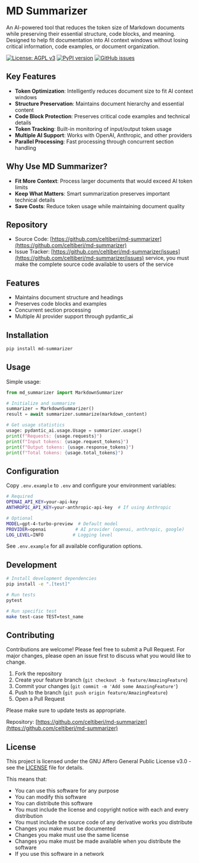 # MD Summarizer

An AI-powered tool that reduces the token size of Markdown documents while preserving their essential structure, code blocks, and meaning. Designed to help fit documentation into AI context windows without losing critical information, code examples, or document organization.

[![License: AGPL v3](https://img.shields.io/badge/License-AGPL%20v3-blue.svg)](https://www.gnu.org/licenses/agpl-3.0)
[![PyPI version](https://badge.fury.io/py/md-summarizer.svg)](https://badge.fury.io/py/md-summarizer)
[![GitHub issues](https://img.shields.io/github/issues/celtiberi/md-summarizer)](https://github.com/celtiberi/md-summarizer/issues)

## Key Features

- **Token Optimization**: Intelligently reduces document size to fit AI context windows
- **Structure Preservation**: Maintains document hierarchy and essential content
- **Code Block Protection**: Preserves critical code examples and technical details
- **Token Tracking**: Built-in monitoring of input/output token usage
- **Multiple AI Support**: Works with OpenAI, Anthropic, and other providers
- **Parallel Processing**: Fast processing through concurrent section handling

## Why Use MD Summarizer?

- **Fit More Context**: Process larger documents that would exceed AI token limits
- **Keep What Matters**: Smart summarization preserves important technical details
- **Save Costs**: Reduce token usage while maintaining document quality

## Repository

- Source Code: [https://github.com/celtiberi/md-summarizer](https://github.com/celtiberi/md-summarizer)
- Issue Tracker: [https://github.com/celtiberi/md-summarizer/issues](https://github.com/celtiberi/md-summarizer/issues)
service, you must make the complete source code available to users of the service

## Features

- Maintains document structure and headings
- Preserves code blocks and examples
- Concurrent section processing
- Multiple AI provider support through pydantic_ai

## Installation

```bash
pip install md-summarizer
```

## Usage

Simple usage:
```python
from md_summarizer import MarkdownSummarizer

# Initialize and summarize
summarizer = MarkdownSummarizer()
result = await summarizer.summarize(markdown_content)

# Get usage statistics
usage: pydantic_ai.usage.Usage = summarizer.usage()
print(f"Requests: {usage.requests}")
print(f"Input tokens: {usage.request_tokens}")
print(f"Output tokens: {usage.response_tokens}")
print(f"Total tokens: {usage.total_tokens}")
```

## Configuration

Copy `.env.example` to `.env` and configure your environment variables:
```bash
# Required
OPENAI_API_KEY=your-api-key
ANTHROPIC_API_KEY=your-anthropic-api-key  # If using Anthropic

# Optional
MODEL=gpt-4-turbo-preview  # Default model
PROVIDER=openai           # AI provider (openai, anthropic, google)
LOG_LEVEL=INFO           # Logging level
```

See `.env.example` for all available configuration options.

## Development

```bash
# Install development dependencies
pip install -e ".[test]"

# Run tests
pytest

# Run specific test
make test-case TEST=test_name
```

## Contributing

Contributions are welcome! Please feel free to submit a Pull Request. For major changes, please open an issue first to discuss what you would like to change.

1. Fork the repository
2. Create your feature branch (`git checkout -b feature/AmazingFeature`)
3. Commit your changes (`git commit -m 'Add some AmazingFeature'`)
4. Push to the branch (`git push origin feature/AmazingFeature`)
5. Open a Pull Request

Please make sure to update tests as appropriate.

Repository: [https://github.com/celtiberi/md-summarizer](https://github.com/celtiberi/md-summarizer)

## License

This project is licensed under the GNU Affero General Public License v3.0 - see the [LICENSE](LICENSE) file for details.

This means that:
- You can use this software for any purpose
- You can modify this software
- You can distribute this software
- You must include the license and copyright notice with each and every distribution
- You must include the source code of any derivative works you distribute
- Changes you make must be documented
- Changes you make must use the same license
- Changes you make must be made available when you distribute the software
- If you use this software in a network 